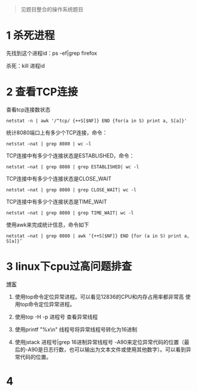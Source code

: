 > 见题目整合的操作系统题目



# 1 杀死进程

先找到这个进程id：ps -ef|grep firefox 

杀死：kill  进程id



# 2 查看TCP连接

查看tcp连接数状态

    netstat -n | awk '/^tcp/ {++S[$NF]} END {for(a in S) print a, S[a]}'

统计8080端口上有多少个TCP连接，命令：

    netstat –nat | grep 8080 | wc –l

TCP连接中有多少个连接状态是ESTABLISHED，命令：

    netstat –nat | grep 8080 | grep ESTABLISHED| wc -l

TCP连接中有多少个连接状态是CLOSE_WAIT

    netstat –nat | grep 8080 | grep CLOSE_WAIT| wc -l

TCP连接中有多少个连接状态是TIME_WAIT

    netstat –nat | grep 8080 | grep TIME_WAIT| wc -l

使用awk来完成统计信息，命令如下

```
netstat –nat | grep 8080 | awk ‘{++S[$NF]} END {for (a in S) print a, S[a]}’
```



# 3 linux下cpu过高问题排查

[博客](https://blog.csdn.net/chenjunan888/article/details/80447800?utm_medium=distribute.pc_relevant.none-task-blog-BlogCommendFromMachineLearnPai2-1.nonecase&depth_1-utm_source=distribute.pc_relevant.none-task-blog-BlogCommendFromMachineLearnPai2-1.nonecase)

1. 使用top命令定位异常进程。可以看见12836的CPU和内存占用率都非常高 使用top命令定位异常进程。

2. 使用top -H -p 进程号 查看异常线程 
3.  使用printf "%x\n" 线程号将异常线程号转化为16进制 
4. 使用jstack 进程号|grep 16进制异常线程号 -A90来定位异常代码的位置（最后的-A90是日志行数，也可以输出为文本文件或使用其他数字）。可以看到异常代码的位置。



# 4 